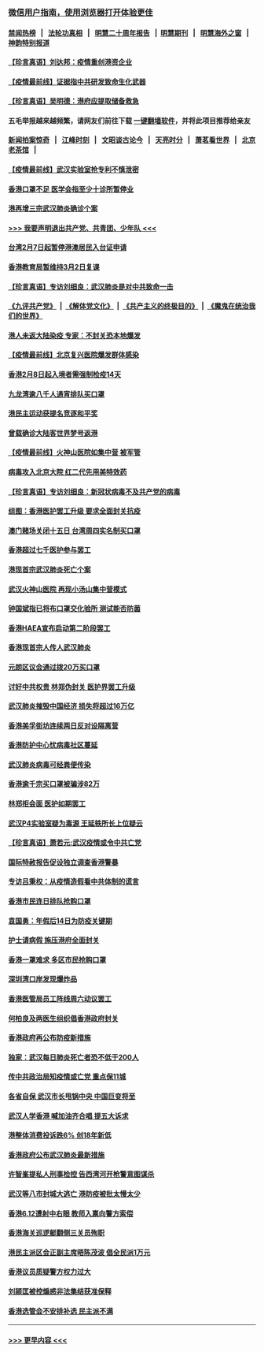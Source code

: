 ### [微信用户指南，使用浏览器打开体验更佳](https://github.com/gfw-breaker/banned-news1/blob/master/indexes/wechat-guide.md?t=0)
#### [禁闻热榜](热点新闻.md?t=0)  &nbsp;&nbsp;|&nbsp;&nbsp; [法轮功真相](https://github.com/gfw-breaker/truth/blob/master/README.md?t=0) &nbsp;&nbsp;|&nbsp;&nbsp; [明慧二十周年报告](https://github.com/gfw-breaker/mh-reports/blob/master/README.md?t=0) &nbsp;&nbsp;|&nbsp;&nbsp;[明慧期刊](https://github.com/gfw-breaker/mh-qikan) &nbsp;&nbsp;|&nbsp;&nbsp; [明慧海外之窗](https://github.com/gfw-breaker/mh-news/blob/master/README.md?t=0) &nbsp;&nbsp;|&nbsp;&nbsp; [神韵特别报道](https://github.com/gfw-breaker/mh-news/blob/master/shenyun.md?t=0)
#### [【珍言真语】刘达邦：疫情重创港资企业](../pages/nsc415/n11854274.md?t=02090402) 
#### [【疫情最前线】证据指中共研发致命生化武器](../pages/nsc415/n11853087.md?t=02090402) 
#### [【珍言真语】吴明德：港府应提取储备救急](../pages/nsc415/n11852734.md?t=02090402) 
#### 五毛举报越来越频繁，请网友们前往下载 [一键翻墙软件](https://github.com/gfw-breaker/ssr-accounts)，并将此项目推荐给亲友
#### [新闻拍案惊奇](https://github.com/gfw-breaker/banned-news1/blob/master/pages/link4.md) &nbsp;&nbsp;|&nbsp;&nbsp; [江峰时刻](https://github.com/gfw-breaker/banned-news1/blob/master/pages/link4.md) &nbsp;&nbsp;|&nbsp;&nbsp; [文昭谈古论今](https://github.com/gfw-breaker/banned-news1/blob/master/pages/link4.md) &nbsp;&nbsp;|&nbsp;&nbsp; [天亮时分](https://github.com/gfw-breaker/banned-news1/blob/master/pages/link4.md) &nbsp;&nbsp;|&nbsp;&nbsp; [萧茗看世界](https://github.com/gfw-breaker/banned-news1/blob/master/pages/link4.md) &nbsp;&nbsp;|&nbsp;&nbsp; [北京老茶馆](https://github.com/gfw-breaker/banned-news1/blob/master/pages/link4.md) &nbsp;&nbsp;|&nbsp;&nbsp; 
#### [【疫情最前线】武汉实验室抢专利不慎泄密](../pages/nsc415/n11850310.md?t=02090402) 
#### [香港口罩不足 医学会指至少十诊所暂停业](../pages/nsc415/n11850301.md?t=02090402) 
#### [港再增三宗武汉肺炎确诊个案](../pages/nsc415/n11850328.md?t=02090402) 
#### [>>> 我要声明退出共产党、共青团、少年队 <<<](https://github.com/begood0513/goodnews/blob/master/quit/letter.md) 
#### [台湾2月7日起暂停港澳居民入台证申请](../pages/nsc415/n11850304.md?t=02090402) 
#### [香港教育局暂维持3月2日复课](../pages/nsc415/n11850260.md?t=02090402) 
#### [【珍言真语】专访刘细良：武汉肺炎是对中共致命一击](../pages/nsc415/n11849934.md?t=02090402) 
#### [《九评共产党》](https://github.com/begood0513/9ping.md/blob/master/README.md) &nbsp;|&nbsp; [《解体党文化》](../../../../jtdwh.md/blob/master/README.md)  &nbsp;|&nbsp; [《共产主义的终极目的》](../../../../gczydzjmd.md/blob/master/README.md) &nbsp;|&nbsp; [《魔鬼在统治我们的世界》](../../../../mgztzwmdsj.md/blob/master/README.md) 
#### [港人未返大陆染疫 专家：不封关恐本地爆发](../pages/nsc415/n11848021.md?t=02090402) 
#### [【疫情最前线】北京复兴医院爆发群体感染](../pages/nsc415/n11847626.md?t=02090402) 
#### [香港2月8日起入境者需强制检疫14天](../pages/nsc415/n11847658.md?t=02090402) 
#### [九龙湾逾八千人通宵排队买口罩](../pages/nsc415/n11847647.md?t=02090402) 
#### [港民主运动获提名竞逐和平奖](../pages/nsc415/n11847633.md?t=02090402) 
#### [曾载确诊大陆客世界梦号返港](../pages/nsc415/n11847608.md?t=02090402) 
#### [【疫情最前线】火神山医院如集中营 被军管](../pages/nsc415/n11847524.md?t=02090402) 
#### [病毒攻入北京大院 红二代先用美特效药](../pages/nsc415/n11847427.md?t=02090402) 
#### [【珍言真语】专访刘细良：新冠状病毒不及共产党的病毒](../pages/nsc415/n11847164.md?t=02090402) 
#### [组图：香港医护罢工升级 要求全面封关抗疫](../pages/nsc415/n11844107.md?t=02090402) 
#### [澳门赌场关闭十五日 台湾周四实名制买口罩](../pages/nsc415/n11845083.md?t=02090402) 
#### [香港超过七千医护参与罢工](../pages/nsc415/n11845051.md?t=02090402) 
#### [港现首宗武汉肺炎死亡个案](../pages/nsc415/n11844998.md?t=02090402) 
#### [武汉火神山医院 再现小汤山集中营模式](../pages/nsc415/n11844763.md?t=02090402) 
#### [钟国斌指已将布口罩交化验所 测试能否防菌](../pages/nsc415/n11842783.md?t=02090402) 
#### [香港HAEA宣布启动第二阶段罢工](../pages/nsc415/n11842723.md?t=02090402) 
#### [香港现首宗人传人武汉肺炎](../pages/nsc415/n11842766.md?t=02090402) 
#### [元朗区议会通过拨20万买口罩](../pages/nsc415/n11842754.md?t=02090402) 
#### [讨好中共权贵 林郑伪封关 医护界罢工升级](../pages/nsc415/n11842359.md?t=02090402) 
#### [武汉肺炎摧毁中国经济 损失将超过16万亿](../pages/nsc415/n11839723.md?t=02090402) 
#### [香港美孚街坊连续两日反对设隔离营](../pages/nsc415/n11839962.md?t=02090402) 
#### [香港防护中心忧病毒社区蔓延](../pages/nsc415/n11839933.md?t=02090402) 
#### [武汉肺炎病毒可经粪便传染](../pages/nsc415/n11839939.md?t=02090402) 
#### [香港逾千宗买口罩被骗涉82万](../pages/nsc415/n11839914.md?t=02090402) 
#### [林郑拒会面 医护如期罢工](../pages/nsc415/n11839892.md?t=02090402) 
#### [武汉P4实验室疑为毒源 王延轶所长上位疑云](../pages/nsc415/n11835543.md?t=02090402) 
#### [【珍言真语】萧若元:武汉疫情或令中共亡党](../pages/nsc415/n11829394.md?t=02090402) 
#### [国际特赦报告促设独立调查香港警暴](../pages/nsc415/n11833845.md?t=02090402) 
#### [专访吕秉权：从疫情造假看中共体制的谎言](../pages/nsc415/n11833813.md?t=02090402) 
#### [香港市民连日排队抢购口罩](../pages/nsc415/n11833794.md?t=02090402) 
#### [袁国勇：年假后14日为防疫关键期](../pages/nsc415/n11831088.md?t=02090402) 
#### [护士请病假 施压港府全面封关](../pages/nsc415/n11831030.md?t=02090402) 
#### [香港一罩难求 多区市民抢购口罩](../pages/nsc415/n11831002.md?t=02090402) 
#### [深圳湾口岸发现爆炸品](../pages/nsc415/n11828802.md?t=02090402) 
#### [香港医管局员工阵线周六动议罢工](../pages/nsc415/n11828762.md?t=02090402) 
#### [何柏良及两医生组织倡香港政府封关](../pages/nsc415/n11828749.md?t=02090402) 
#### [香港政府再公布防疫新措施](../pages/nsc415/n11828716.md?t=02090402) 
#### [独家：武汉每日肺炎死亡者恐不低于200人](../pages/nsc415/n11828240.md?t=02090402) 
#### [传中共政治局知疫情或亡党 重点保11城](../pages/nsc415/n11828145.md?t=02090402) 
#### [各省自保 武汉市长甩锅中央 中国巨变将至](../pages/nsc415/n11828021.md?t=02090402) 
#### [武汉人学香港 喊加油齐合唱 提五大诉求](../pages/nsc415/n11827046.md?t=02090402) 
#### [港整体消费投诉跌6% 创18年新低](../pages/nsc415/n11817280.md?t=02090402) 
#### [香港政府公布武汉肺炎最新措施](../pages/nsc415/n11817152.md?t=02090402) 
#### [许智峯提私人刑事检控 告西湾河开枪警意图谋杀](../pages/nsc415/n11817132.md?t=02090402) 
#### [武汉等八市封城大逃亡 港防疫被批太慢太少](../pages/nsc415/n11817058.md?t=02090402) 
#### [香港6.12遭射中右眼 教师入禀向警方索偿](../pages/nsc415/n11814678.md?t=02090402) 
#### [香港海关巡逻艇翻侧三关员殉职](../pages/nsc415/n11814604.md?t=02090402) 
#### [港民主派区会正副主席晤陈茂波 倡全民派1万元](../pages/nsc415/n11814582.md?t=02090402) 
#### [香港议员质疑警方权力过大](../pages/nsc415/n11814560.md?t=02090402) 
#### [刘颕匡被控煽惑非法集结获准保释](../pages/nsc415/n11811727.md?t=02090402) 
#### [香港选管会不安排补选 民主派不满](../pages/nsc415/n11811691.md?t=02090402) 

----
#### [ >>> 更早内容 <<< ](../indexes/nsc415-earlier.md)
